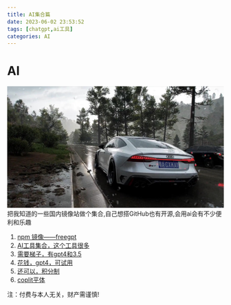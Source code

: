 ```yaml
---
title: AI集合篇
date: 2023-06-02 23:53:52
tags: [chatgpt,ai工具]
categories: AI
---
```


# AI
![](./AI%E9%9B%86%E5%90%88%E7%AF%87/ad.jpg)
把我知道的一些国内镜像站做个集合,自己想搭GitHub也有开源,会用ai会有不少便利和乐趣
1. [npm 镜像——freegpt](https://www.npmmirror.com/package/freegpt)
2. [AI工具集合，这个工具很多](https://ai-bot.cn/)
3. [需要梯子，有gpt4和3.5](https://chat.forefront.ai/)
4. [花钱，gpt4，可试用](https://poe.com/GPT-4)
5. [还可以，积分制](https://ai.usesless.com/)
6. [coplit平体](https://codeium.com/playground)

注：付费与本人无关，财产需谨慎!